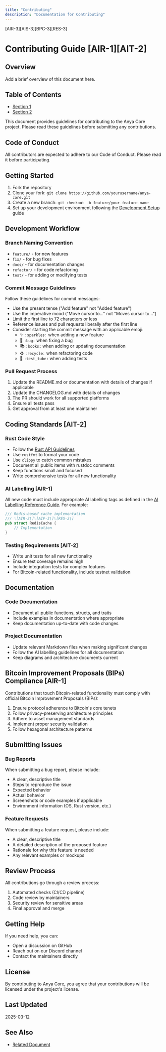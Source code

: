 ```yaml
---
title: "Contributing"
description: "Documentation for Contributing"
---
```


[AIR-3][AIS-3][BPC-3][RES-3]


# Contributing Guide \[AIR-1\]\[AIT-2\]

## Overview

Add a brief overview of this document here.

## Table of Contents

- [Section 1](#section-1)
- [Section 2](#section-2)


<!-- markdownlint-disable MD013 line-length -->

This document provides guidelines for contributing to the Anya Core project. Please read these guidelines before submitting any contributions.

## Code of Conduct

All contributors are expected to adhere to our Code of Conduct. Please read it before participating.

## Getting Started

1. Fork the repository
2. Clone your fork: `git clone https://github.com/yourusername/anya-core.git`
3. Create a new branch: `git checkout -b feature/your-feature-name`
4. Set up your development environment following the [Development Setup](./dev_setup.md) guide

## Development Workflow

### Branch Naming Convention

- `feature/` - for new features
- `fix/` - for bug fixes
- `docs/` - for documentation changes
- `refactor/` - for code refactoring
- `test/` - for adding or modifying tests

### Commit Message Guidelines

Follow these guidelines for commit messages:

- Use the present tense ("Add feature" not "Added feature")
- Use the imperative mood ("Move cursor to..." not "Moves cursor to...")
- Limit the first line to 72 characters or less
- Reference issues and pull requests liberally after the first line
- Consider starting the commit message with an applicable emoji:
  - ✨ `:sparkles:` when adding a new feature
  - 🐛 `:bug:` when fixing a bug
  - 📚 `:books:` when adding or updating documentation
  - ♻️ `:recycle:` when refactoring code
  - 🧪 `:test_tube:` when adding tests

### Pull Request Process

1. Update the README.md or documentation with details of changes if applicable
2. Update the CHANGELOG.md with details of changes
3. The PR should work for all supported platforms
4. Ensure all tests pass
5. Get approval from at least one maintainer

## Coding Standards \[AIT-2\]

### Rust Code Style

- Follow the [Rust API Guidelines](https://rust-lang.github.io/api-guidelines/)
- Use `rustfmt` to format your code
- Use `clippy` to catch common mistakes
- Document all public items with rustdoc comments
- Keep functions small and focused
- Write comprehensive tests for all new functionality

### AI Labelling \[AIR-1\]

All new code must include appropriate AI labelling tags as defined in the [AI Labelling Reference Guide](./docs/standards/AI_LABELING.md). For example:

```rust
/// Redis-based cache implementation
/// \[AIR-2\]\[AIP-3\]\[RES-2\]
pub struct RedisCache {
    // Implementation
}
```

### Testing Requirements \[AIT-2\]

- Write unit tests for all new functionality
- Ensure test coverage remains high
- Include integration tests for complex features
- For Bitcoin-related functionality, include testnet validation

## Documentation

### Code Documentation

- Document all public functions, structs, and traits
- Include examples in documentation where appropriate
- Keep documentation up-to-date with code changes

### Project Documentation

- Update relevant Markdown files when making significant changes
- Follow the AI labelling guidelines for all documentation
- Keep diagrams and architecture documents current

## Bitcoin Improvement Proposals (BIPs) Compliance \[AIR-1\]

Contributions that touch Bitcoin-related functionality must comply with official Bitcoin Improvement Proposals (BIPs):

1. Ensure protocol adherence to Bitcoin's core tenets
2. Follow privacy-preserving architecture principles
3. Adhere to asset management standards
4. Implement proper security validation
5. Follow hexagonal architecture patterns

## Submitting Issues

### Bug Reports

When submitting a bug report, please include:

- A clear, descriptive title
- Steps to reproduce the issue
- Expected behavior
- Actual behavior
- Screenshots or code examples if applicable
- Environment information (OS, Rust version, etc.)

### Feature Requests

When submitting a feature request, please include:

- A clear, descriptive title
- A detailed description of the proposed feature
- Rationale for why this feature is needed
- Any relevant examples or mockups

## Review Process

All contributions go through a review process:

1. Automated checks (CI/CD pipeline)
2. Code review by maintainers
3. Security review for sensitive areas
4. Final approval and merge

## Getting Help

If you need help, you can:

- Open a discussion on GitHub
- Reach out on our Discord channel
- Contact the maintainers directly

## License

By contributing to Anya Core, you agree that your contributions will be licensed under the project's license.

## Last Updated

2025-03-12

## See Also

- [Related Document](#related-document)

